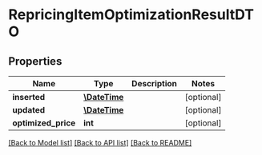 # RepricingItemOptimizationResultDTO

## Properties
Name | Type | Description | Notes
------------ | ------------- | ------------- | -------------
**inserted** | [**\DateTime**](\DateTime.md) |  | [optional] 
**updated** | [**\DateTime**](\DateTime.md) |  | [optional] 
**optimized_price** | **int** |  | [optional] 

[[Back to Model list]](../README.md#documentation-for-models) [[Back to API list]](../README.md#documentation-for-api-endpoints) [[Back to README]](../README.md)


